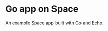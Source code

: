 # Go app on Space

An example Space app built with [Go](https://go.dev) and [Echo](https://echo.labstack.com).

